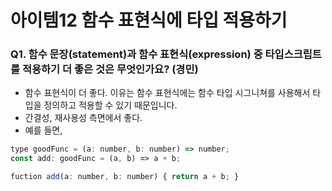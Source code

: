 # 아이템12 함수 표현식에 타입 적용하기

### Q1. 함수 문장(statement)과 함수 표현식(expression) 중 타입스크립트를 적용하기 더 좋은 것은 무엇인가요? (경민)

- 함수 표현식이 더 좋다. 이유는 함수 표현식에는 함수 타입 시그니쳐를 사용해서 타입을 정의하고 적용할 수 있기 때문입니다. 
- 간결성, 재사용성 측면에서 좋다.
- 예를 들면,

```js
type goodFunc = (a: number, b: number) => number;
const add: goodFunc = (a, b) => a + b;

fuction add(a: number, b: number) { return a + b; }
```
